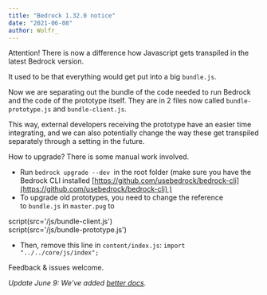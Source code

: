 ```yaml
---
title: "Bedrock 1.32.0 notice"
date: "2021-06-08"
author: Wolfr_
---
```


Attention! There is now a difference how Javascript gets transpiled in the latest Bedrock version.

It used to be that everything would get put into a big `bundle.js`.

Now we are separating out the bundle of the code needed to run Bedrock and the code of the prototype itself. They are in 2 files now called `bundle-prototype.js` and `bundle-client.js`.

This way, external developers receiving the prototype have an easier time integrating, and we can also potentially change the way these get transpiled separately through a setting in the future.

How to upgrade? There is some manual work involved.

- Run `bedrock upgrade --dev`  in the root folder (make sure you have the Bedrock CLI installed [https://github.com/usebedrock/bedrock-cli](https://github.com/usebedrock/bedrock-cli) )
- To upgrade old prototypes, you need to change the reference to `bundle.js` in `master.pug` to

script(src='/js/bundle-client.js')  
script(src='/js/bundle-prototype.js')

- Then, remove this line in `content/index.js`: `import "../../core/js/index";`

Feedback & issues welcome.

_Update June 9: We've added [better docs](http://bedrockapp.org/2021/06/09/docs-update/)._
